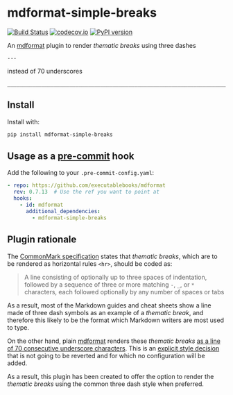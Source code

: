 # mdformat-simple-breaks

[![Build Status][ci-badge]][ci-link]
[![codecov.io][cov-badge]][cov-link]
[![PyPI version][pypi-badge]][pypi-link]

An [mdformat][mdformat] plugin to render *thematic breaks* using three dashes

```
---
```

instead of 70 underscores

```
________________________________________________________________________________
```

## Install

Install with:

```bash
pip install mdformat-simple-breaks
```

## Usage as a [pre-commit](https://pre-commit.com) hook

Add the following to your `.pre-commit-config.yaml`:

```yaml
- repo: https://github.com/executablebooks/mdformat
  rev: 0.7.13  # Use the ref you want to point at
  hooks:
    - id: mdformat
      additional_dependencies:
        - mdformat-simple-breaks
```

## Plugin rationale

The [CommonMark specification][commonmark-spec] states that *thematic breaks*, which are to be
rendered as horizontal rules `<hr>`, should be coded as:

> A line consisting of optionally up to three spaces of indentation, followed by a sequence of
> three or more matching `-`, `_`, or `*` characters, each followed optionally by any number of
> spaces or tabs

As a result, most of the Markdown guides and cheat sheets show a line made of three dash symbols
as an example of a *thematic break*, and therefore this likely to be the format which Markdown
writers are most used to type.

On the other hand, plain [mdformat][mdformat] renders these *thematic breaks* [as a line of 70
consecutive underscore characters][mdformat-thematic-breaks]. This is an [explicit style decision
][style-change] that is not going to be reverted and for which no configuration will be added.

As a result, this plugin has been created to offer the option to render the *thematic breaks*
using the common three dash style when preferred.


[ci-badge]: https://github.com/csala/mdformat-simple-breaks/workflows/CI/badge.svg?branch=master
[ci-link]: https://github.com/csala/mdformat/actions?query=workflow%3ACI+branch%3Amaster+event%3Apush
[cov-badge]: https://codecov.io/gh/csala/mdformat-simple-breaks/branch/master/graph/badge.svg
[cov-link]: https://codecov.io/gh/csala/mdformat-simple-breaks
[pypi-badge]: https://img.shields.io/pypi/v/mdformat-simple-breaks.svg
[pypi-link]: https://pypi.org/project/mdformat-simple-breaks
[mdformat]: https://github.com/executablebooks/mdformat
[commonmark-spec]: https://spec.commonmark.org/0.30/#thematic-breaks
[style-change]: https://github.com/executablebooks/mdformat/issues/69
[mdformat-thematic-breaks]: https://mdformat.readthedocs.io/en/stable/users/style.html#thematic-breaks
